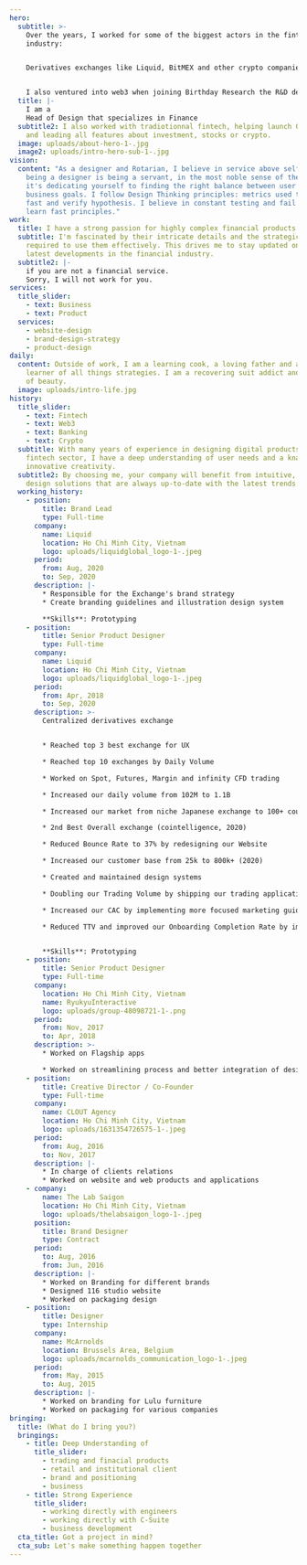 ```yaml
---
hero:
  subtitle: >-
    Over the years, I worked for some of the biggest actors in the fintech
    industry:


    Derivatives exchanges like Liquid, BitMEX and other crypto companies like Bitcoin com.


    I also ventured into web3 when joining Birthday Research the R&D department of Cake group, and helping them set up their ventures such as DefiMetaChain, Defichain, etc.
  title: |-
    I am a
    Head of Design that specializes in Finance
  subtitle2: I also worked with tradiotionnal fintech, helping launch Gotyme Bank
    and leading all features about investment, stocks or crypto.
  image: uploads/about-hero-1-.jpg
  image2: uploads/intro-hero-sub-1-.jpg
vision:
  content: "As a designer and Rotarian, I believe in service above self. I believe
    being a designer is being a servant, in the most noble sense of the term;
    it's dedicating yourself to finding the right balance between user needs and
    business goals. I follow Design Thinking principles: metrics used to iterate
    fast and verify hypothesis. I believe in constant testing and fail fast,
    learn fast principles."
work:
  title: I have a strong passion for highly complex financial products
  subtitle: I'm fascinated by their intricate details and the strategic thinking
    required to use them effectively. This drives me to stay updated on the
    latest developments in the financial industry.
  subtitle2: |-
    if you are not a financial service.
    Sorry, I will not work for you.
services:
  title_slider:
    - text: Business
    - text: Product
  services:
    - website-design
    - brand-design-strategy
    - product-design
daily:
  content: Outside of work, I am a learning cook, a loving father and an avid
    learner of all things strategies. I am a recovering suit addict and a lover
    of beauty.
  image: uploads/intro-life.jpg
history:
  title_slider:
    - text: Fintech
    - text: Web3
    - text: Banking
    - text: Crypto
  subtitle: With many years of experience in designing digital products in the
    fintech sector, I have a deep understanding of user needs and a knack for
    innovative creativity.
  subtitle2: By choosing me, your company will benefit from intuitive, effective
    design solutions that are always up-to-date with the latest trends.
  working_history:
    - position:
        title: Brand Lead
        type: Full-time
      company:
        name: Liquid
        location: Ho Chi Minh City, Vietnam
        logo: uploads/liquidglobal_logo-1-.jpeg
      period:
        from: Aug, 2020
        to: Sep, 2020
      description: |-
        * Responsible for the Exchange's brand strategy
        * Create branding guidelines and illustration design system

        **Skills**: Prototyping
    - position:
        title: Senior Product Designer
        type: Full-time
      company:
        name: Liquid
        location: Ho Chi Minh City, Vietnam
        logo: uploads/liquidglobal_logo-1-.jpeg
      period:
        from: Apr, 2018
        to: Sep, 2020
      description: >-
        Centralized derivatives exchange


        * Reached top 3 best exchange for UX

        * Reached top 10 exchanges by Daily Volume

        * Worked on Spot, Futures, Margin and infinity CFD trading

        * Increased our daily volume from 102M to 1.1B

        * Increased our market from niche Japanese exchange to 100+ countries

        * 2nd Best Overall exchange (cointelligence, 2020)

        * Reduced Bounce Rate to 37% by redesigning our Website

        * Increased our customer base from 25k to 800k+ (2020)

        * Created and maintained design systems

        * Doubling our Trading Volume by shipping our trading application, which ovetook our browser application in terms of DAU and Volume

        * Increased our CAC by implementing more focused marketing guidelines

        * Reduced TTV and improved our Onboarding Completion Rate by implenting leaner flow to first trade


        **Skills**: Prototyping
    - position:
        title: Senior Product Designer
        type: Full-time
      company:
        location: Ho Chi Minh City, Vietnam
        name: RyukyuInteractive
        logo: uploads/group-48098721-1-.png
      period:
        from: Nov, 2017
        to: Apr, 2018
      description: >-
        * Worked on Flagship apps

        * Worked on streamlining process and better integration of design and dev team using sketch and Zeplin
    - position:
        title: Creative Director / Co-Founder
        type: Full-time
      company:
        name: CLOUT Agency
        location: Ho Chi Minh City, Vietnam
        logo: uploads/1631354726575-1-.jpeg
      period:
        from: Aug, 2016
        to: Nov, 2017
      description: |-
        * In charge of clients relations
        * Worked on website and web products and applications
    - company:
        name: The Lab Saigon
        location: Ho Chi Minh City, Vietnam
        logo: uploads/thelabsaigon_logo-1-.jpeg
      position:
        title: Brand Designer
        type: Contract
      period:
        to: Aug, 2016
        from: Jun, 2016
      description: |-
        * Worked on Branding for different brands
        * Designed 116 studio website
        * Worked on packaging design
    - position:
        title: Designer
        type: Internship
      company:
        name: McArnolds
        location: Brussels Area, Belgium
        logo: uploads/mcarnolds_communication_logo-1-.jpeg
      period:
        from: May, 2015
        to: Aug, 2015
      description: |-
        * Worked on branding for Lulu furniture
        * Worked on packaging for various companies
bringing:
  title: (What do I bring you?)
  bringings:
    - title: Deep Understanding of
      title_slider:
        - trading and finacial products
        - retail and institutional client
        - brand and positioning
        - business
    - title: Strong Experience
      title_slider:
        - working directly with engineers
        - working directly with C-Suite
        - business development
  cta_title: Got a project in mind?
  cta_sub: Let's make something happen together
---
```

